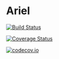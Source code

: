 # Ariel

[![Build Status](https://travis-ci.org/jarvist/Ariel.jl.svg?branch=master)](https://travis-ci.org/jarvist/Ariel.jl)

[![Coverage Status](https://coveralls.io/repos/jarvist/Ariel.jl/badge.svg?branch=master&service=github)](https://coveralls.io/github/jarvist/Ariel.jl?branch=master)

[![codecov.io](http://codecov.io/github/jarvist/Ariel.jl/coverage.svg?branch=master)](http://codecov.io/github/jarvist/Ariel.jl?branch=master)
